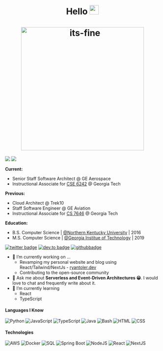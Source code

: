 <h1 align="center">Hello <img src="https://media.giphy.com/media/hvRJCLFzcasrR4ia7z/giphy.gif" alt="waving-hand" width="30px">
</br>
</br>

<!-- <img src="https://media.giphy.com/media/8xgqLTTgWqHWU/giphy.gif" width="400px" alt="brent"> -->
<!-- <img src="https://media.giphy.com/media/12bVDtXPOzYwda/giphy.gif" width="400px" alt="hammer-time"> -->
<!-- <img src="https://media.giphy.com/media/uurtMtTKqkJda4dk8Y/giphy-downsized-large.gif" width="350px" alt="its-fine"> -->
<img src="https://media.giphy.com/media/XzYY9fZM6sNFe/giphy.gif" width="400px" alt="its-fine">

<!-- <img src="https://media.giphy.com/media/QMHoU66sBXqqLqYvGO/giphy.gif" width="400px" alt="its-fine"> -->
</h1>

![](https://komarev.com/ghpvc/?username=rdt712&color=green)
![](https://hit.yhype.me/github/profile?user_id=13369991)

**Current:**

- Senior Staff Software Architect @ GE Aerospace
- Instructional Associate for [CSE 6242](https://omscs.gatech.edu/cse-6242-data-visual-analytics) @ Georgia Tech

**Previous:**

- Cloud Architect @ Trek10
- Staff Software Engineer @ GE Aviation
- Instructional Associate for [CS 7646](https://omscs.gatech.edu/cs-7646-machine-learning-trading) @ Georgia Tech

**Education:**

- B.S. Computer Science | [@Northern Kentucky University](https://www.nku.edu) | 2016
- M.S. Computer Science | [@Georgia Institue of Technology](https://www.gatech.edu) | 2019

[![twitter badge](https://img.shields.io/badge/-@ryantoler_-%231FA1F1?style=flat&logo=twitter&logoColor=white)](https://twitter.com/ryantoler_)
[![dev.to badge](https://img.shields.io/badge/-Ryan_Toler-%230177B5?style=flat&logo=linkedin)](https://www.linkedin.com/in/ryantoler)
[![githubbadge](https://img.shields.io/github/followers/rdt712?style=social)](https://github.com/rdt712)

- 🔭 I’m currently working on ...
  - Revamping my personal website and blog using React/Tailwind/NextJs - [ryantoler.dev](https://ryantoler.dev)
  - Contributing to the open-source community
- 💬 Ask me about **Serverless and Event-Driven Architectures 😀**. I would love to chat and frequently write about it.
- 🌱 I’m currently learning
  - React
  - TypeScript

#### Languages I Know

![Python](https://img.shields.io/badge/-Python-fff?&logo=python&logoColor=green)
![JavaScript](https://img.shields.io/badge/-JavaScript-fff?&logo=JavaScript&logoColor=ddc508)
![TypeScript](https://img.shields.io/badge/-TypeScript-fff?&logo=TypeScript&logoColor=007ACC)
![Java](https://img.shields.io/badge/-Java-fff?&logo=Java&logoColor=007396)
![Bash](https://img.shields.io/badge/-Bash-fff?&logo=Linux&logoColor=black)
![HTML](https://img.shields.io/badge/-HTML-fff?&logo=HTML5)
![CSS](https://img.shields.io/badge/-CSS-fff?&logo=CSS3&logoColor=blue)

#### Technologies

![AWS](https://img.shields.io/badge/-AWS-fff?&logo=Amazon-AWS&logoColor=232F3E)
![Docker](https://img.shields.io/badge/-Docker-fff?style=flat&logo=Docker)
![SQL](https://img.shields.io/badge/-SQL-fff?style=flat&logo=Microsoft-SQL-Server&logoColor=blue)
![Spring Boot](https://img.shields.io/badge/-SpringBoot-fff?style=flat&logo=spring&logoColor=6DB33F)
![NodeJS](https://img.shields.io/badge/-Node.js-fff?style=flat&logo=node.js)
![React](https://img.shields.io/badge/-React-fff?style=flat&logo=react&logoColor=0078D7)
![NextJS](https://img.shields.io/badge/-Next.js-fff?style=flat&logo=next.js&logoColor=000000)
